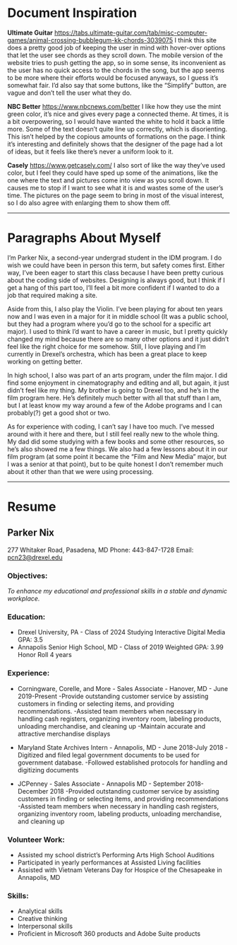 # Document Inspiration

**Ultimate Guitar**
<https://tabs.ultimate-guitar.com/tab/misc-computer-games/animal-crossing-bubblegum-kk-chords-3039075>
I think this site does a pretty good job of keeping the user in mind with hover-over options that let the user see chords as they scroll down. The mobile version of the website tries to push getting the app, so in some sense, its inconvenient as the user has no quick access to the chords in the song, but the app seems to be more where their efforts would be focused anyways, so I guess it’s somewhat fair. I’d also say that some buttons, like the “Simplify” button, are vague and don’t tell the user what they do.

**NBC Better**
https://www.nbcnews.com/better
I like how they use the mint green color, it’s nice and gives every page a connected theme. At times, it is a bit overpowering, so I would have wanted the white to hold it back a little more. Some of the text doesn’t quite line up correctly, which is disorienting. This isn’t helped by the copious amounts of formations on the page. I think it’s interesting and definitely shows that the designer of the page had a lot of ideas, but it feels like there’s never a uniform look to it.

**Casely**
https://www.getcasely.com/
I also sort of like the way they’ve used color, but I feel they could have sped up some of the animations, like the one where the text and pictures come into view as you scroll down. It causes me to stop if I want to see what it is and wastes some of the user’s time. The pictures on the page seem to bring in most of the visual interest, so I do also agree with enlarging them to show them off.
***
# Paragraphs About Myself

I’m Parker Nix, a second-year undergrad student in the IDM program. I do wish we could have been in person this term, but safety comes first. Either way, I’ve been eager to start this class because I have been pretty curious about the coding side of websites. Designing is always good, but I think if I get a hang of this part too, I’ll feel a bit more confident if I wanted to do a job that required making a site.

Aside from this, I also play the Violin. I’ve been playing for about ten years now and I was even in a major for it in middle school (It was a public school, but they had a program where you’d go to the school for a specific art major). I used to think I’d want to have a career in music, but I pretty quickly changed my mind because there are so many other options and it just didn’t feel like the right choice for me somehow. Still, I love playing and I’m currently in Drexel’s orchestra, which has been a great place to keep working on getting better.

In high school, I also was part of an arts program, under the film major. I did find some enjoyment in cinematography and editing and all, but again, it just didn’t feel like my thing. My brother is going to Drexel too, and he’s in the film program here. He’s definitely much better with all that stuff than I am, but I at least know my way around a few of the Adobe programs and I can probably(?) get a good shot or two.

As for experience with coding, I can’t say I have too much. I’ve messed around with it here and there, but I still feel really new to the whole thing. My dad did some studying with a few books and some other resources, so he’s also showed me a few things. We also had a few lessons about it in our film program (at some point it became the “Film and New Media” major, but I was a senior at that point), but to be quite honest I don’t remember much about it other than that we were using processing.
***

# Resume

## Parker Nix

277 Whitaker Road, Pasadena, MD
Phone: 443-847-1728
Email: <pcn23@drexel.edu>

### Objectives:

*To enhance my educational and professional skills in a stable and dynamic workplace.*

### Education:

- Drexel University, PA - Class of 2024
Studying Interactive Digital Media
GPA: 3.5
- Annapolis Senior High School, MD - Class of 2019
Weighted GPA: 3.99
Honor Roll 4 years

### Experience:

- Corningware, Corelle, and More - Sales Associate -  Hanover, MD - June 2019-Present
    -Provide outstanding customer service by assisting customers in finding or selecting items, and providing recommendations.
    -Assisted team members when necessary in handling cash registers, organizing inventory room, labeling products, unloading merchandise, and cleaning up
    -Maintain accurate and attractive merchandise displays

- Maryland State Archives Intern - Annapolis, MD - June 2018-July 2018
    -Digitized and filed legal government documents to be used for government database.
    -Followed established protocols for handling and digitizing documents

- JCPenney - Sales Associate - Annapolis MD - September 2018-December 2018
    -Provided outstanding customer service by assisting customers in finding or selecting items, and providing recommendations
    -Assisted team members when necessary in handling cash registers, organizing inventory room, labeling products, unloading merchandise, and cleaning up

### Volunteer Work:
- Assisted my school district’s Performing Arts High School Auditions
- Participated in yearly performances at Assisted Living facilities
- Assisted with Vietnam Veterans Day for Hospice of the Chesapeake in Annapolis, MD

### Skills:
- Analytical skills
- Creative thinking
- Interpersonal skills
- Proficient in Microsoft 360 products and Adobe Suite products

